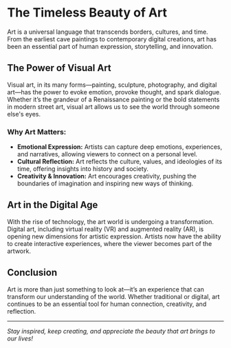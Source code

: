 # The Timeless Beauty of Art

Art is a universal language that transcends borders, cultures, and time. From the earliest cave paintings to contemporary digital creations, art has been an essential part of human expression, storytelling, and innovation.

## The Power of Visual Art

Visual art, in its many forms—painting, sculpture, photography, and digital art—has the power to evoke emotion, provoke thought, and spark dialogue. Whether it’s the grandeur of a Renaissance painting or the bold statements in modern street art, visual art allows us to see the world through someone else's eyes.

### Why Art Matters:
- **Emotional Expression:** Artists can capture deep emotions, experiences, and narratives, allowing viewers to connect on a personal level.
- **Cultural Reflection:** Art reflects the culture, values, and ideologies of its time, offering insights into history and society.
- **Creativity & Innovation:** Art encourages creativity, pushing the boundaries of imagination and inspiring new ways of thinking.

## Art in the Digital Age

With the rise of technology, the art world is undergoing a transformation. Digital art, including virtual reality (VR) and augmented reality (AR), is opening new dimensions for artistic expression. Artists now have the ability to create interactive experiences, where the viewer becomes part of the artwork.

## Conclusion

Art is more than just something to look at—it’s an experience that can transform our understanding of the world. Whether traditional or digital, art continues to be an essential tool for human connection, creativity, and reflection.

---

*Stay inspired, keep creating, and appreciate the beauty that art brings to our lives!*
